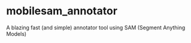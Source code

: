 # mobilesam_annotator
A blazing fast (and simple) annotator tool using SAM (Segment Anything Models)
